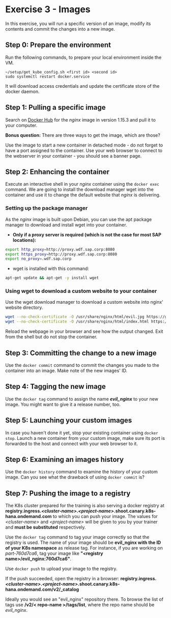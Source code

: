 # Exercise 3 - Images

In this exercise, you will run a specific version of an image, modify its contents and commit the changes into a new image.

## Step 0: Prepare the environment

Run the following commands, to prepare your local environment inside the VM.

```
~/setup/get_kube_config.sh <first id> <second id>
sudo systemctl restart docker.service
```
It will download access credentials and update the certificate store of the docker daemon.

## Step 1: Pulling a specific image

Search on [Docker Hub](https://hub.docker.com) for the _nginx_ image in version 1.15.3 and pull it to your computer.

**Bonus question:** There are three ways to get the image, which are those?

Use the image to start a new container in detached mode - do not forget to have a port assigned to the container. Use your web browser to connect to the webserver in your container - you should see a banner page.

## Step 2: Enhancing the container

Execute an interactive shell in your _nginx_ container using the `docker exec` command. We are going to install the download manager wget into the container and use it to change the default website that _nginx_ is delivering.

### Setting up the package manager

As the _nginx_ image is built upon Debian, you can use the apt package manager to download and install wget into your container.

- **Only if a proxy server is required (which is not the case for most SAP locations):**
```bash
export http_proxy=http://proxy.wdf.sap.corp:8080
export https_proxy=http://proxy.wdf.sap.corp:8080
export no_proxy=.wdf.sap.corp
```

- wget is installed with this command:
```bash
apt-get update && apt-get -y install wget
```

### Using wget to download a custom website to your container

Use the wget download manager to download a custom website into nginx' website directory.

```bash
wget --no-check-certificate -O /usr/share/nginx/html/evil.jpg https://github.wdf.sap.corp/raw/slvi/docker-k8s-training/master/docker/res/evil.jpg
wget --no-check-certificate -O /usr/share/nginx/html/index.html https://github.wdf.sap.corp/raw/slvi/docker-k8s-training/master/docker/res/evil.html
```

Reload the webpage in your browser and see how the output changed. Exit from the shell but do not stop the container.

## Step 3: Committing the change to a new image

Use the `docker commit` command to commit the changes you made to the container into an image. Make note of the new images' ID.

## Step 4: Tagging the new image

Use the `docker tag` command to assign the name __*evil_nginx*__ to your new image. You might want to give it a release number, too.

## Step 5: Launching your custom images

In case you haven't done it yet, stop your existing container using `docker stop`. Launch a new container from your custom image, make sure its port is forwarded to the host and connect with your web browser to it.

## Step 6: Examining an images history

Use the `docker history` command to examine the history of your custom image. Can you see what the drawback of using `docker commit` is?

## Step 7: Pushing the image to a registry

The K8s cluster prepared for the training is also serving a docker registry at  **registry.ingress.*\<cluster-name\>*.*\<project-name\>*.shoot.canary.k8s-hana.ondemand.com** to which you can push your image. The values for *\<cluster-name\>* and *\<project-name\>* will be given to you by your trainer and **must be substituted** respectively.

Use the `docker tag` command to tag your image correctly so that the registry is used. The name of your image should be **evil_nginx with the ID of your K8s namespace** as release tag. For instance, if you are working on *part-760d7ca6*, tag your image like **"\<registry name\>/evil_nginx:760d7ca6"**.

Use `docker push` to upload your image to the registry.

If the push succeeded, open the registry in a browser: **registry.ingress.*\<cluster-name\>*.*\<project-name\>*.shoot.canary.k8s-hana.ondemand.com/v2/_catalog**

Ideally you would see an "evil_nginx" repository there. To browse the list of tags use **/v2/< repo-name >/tags/list**, where the repo name should be *evil_nginx*.
